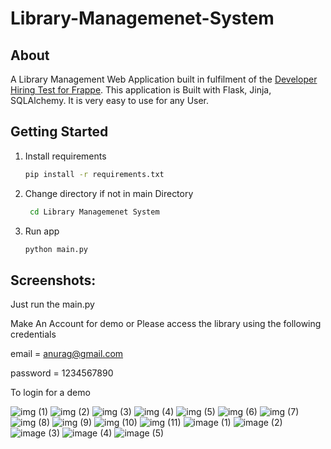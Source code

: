# Library-Managemenet-System


## **About**

A Library Management Web Application built in fulfilment of the [Developer Hiring Test for Frappe](https://frappe.io/dev-hiring-test). This application is Built with Flask, Jinja, SQLAlchemy. It is very easy to use for any User.

## **Getting Started**

1. Install requirements
   ```sh
   pip install -r requirements.txt
   ```
2. Change directory if not in main Directory
   ```sh
    cd Library Managemenet System
   ```
3. Run app
   ```sh
   python main.py
   ```

## **Screenshots:**



Just run the main.py

Make An Account for demo or Please access the library using the following credentials 

email = anurag@gmail.com

password = 1234567890

To login for a demo

![img (1)](https://user-images.githubusercontent.com/67339426/122246432-2b583b00-cee4-11eb-9a32-72f91b83feb8.png)
![img (2)](https://user-images.githubusercontent.com/67339426/122246443-2d21fe80-cee4-11eb-9259-644f208d8786.png)
![img (3)](https://user-images.githubusercontent.com/67339426/122246446-2dba9500-cee4-11eb-967d-c3df0e243b68.png)
![img (4)](https://user-images.githubusercontent.com/67339426/122246453-2e532b80-cee4-11eb-81bd-60a657e783bd.png)
![img (5)](https://user-images.githubusercontent.com/67339426/122246456-2eebc200-cee4-11eb-96b8-41ac0f42473b.png)
![img (6)](https://user-images.githubusercontent.com/67339426/122246457-2eebc200-cee4-11eb-9743-90afb8d4b1f0.png)
![img (7)](https://user-images.githubusercontent.com/67339426/122246458-2f845880-cee4-11eb-955c-5e37f8d9248e.png)
![img (8)](https://user-images.githubusercontent.com/67339426/122246460-2f845880-cee4-11eb-9c4d-9cf4bb1f3d9e.png)
![img (9)](https://user-images.githubusercontent.com/67339426/122246464-301cef00-cee4-11eb-9642-d1e3f6eb32e6.png)
![img (10)](https://user-images.githubusercontent.com/67339426/122246467-30b58580-cee4-11eb-86e7-483c92424c3a.png)
![img (11)](https://user-images.githubusercontent.com/67339426/122246468-30b58580-cee4-11eb-833d-92cd417d546f.png)
![image (1)](https://user-images.githubusercontent.com/67339426/122247964-5f802b80-cee5-11eb-87e9-398a83f39ec2.png)
![image (2)](https://user-images.githubusercontent.com/67339426/122247971-60b15880-cee5-11eb-8183-8387bf636048.png)
![image (3)](https://user-images.githubusercontent.com/67339426/122247973-60b15880-cee5-11eb-84b7-032a7ab031d5.png)
![image (4)](https://user-images.githubusercontent.com/67339426/122247975-6149ef00-cee5-11eb-8bbe-55a4ef3e4434.png)
![image (5)](https://user-images.githubusercontent.com/67339426/122247982-61e28580-cee5-11eb-8fe0-c91795300306.png)
